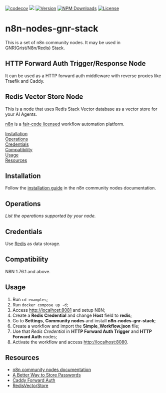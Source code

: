 [![codecov](https://codecov.io/gh/pedrozadotdev/n8n-nodes-gnr-stack/branch/main/graph/badge.svg)](https://codecov.io/gh/pedrozadotdev/n8n-nodes-gnr-stack)
![](https://github.com/pedrozadotdev/n8n-nodes-gnr-stack/workflows/Release%20CI/badge.svg)
[![Version][npm-version]][npm-link] [![NPM Downloads][npm-downloads]][npm-link] [![License][npm-license]](https://github.com/pedrozadotdev/n8n-nodes-gnr-stack/blob/main/LICENSE.md)

[npm-version]: https://img.shields.io/npm/v/n8n-nodes-gnr-stack.svg
[npm-downloads]: https://img.shields.io/npm/dt/n8n-nodes-gnr-stack.svg
[npm-license]: https://img.shields.io/npm/l/n8n-nodes-gnr-stack.svg
[npm-link]: https://www.npmjs.com/package/n8n-nodes-gnr-stack

# n8n-nodes-gnr-stack

This is a set of n8n community nodes. It may be used in GNR(Grist/N8n/Redis) Stack.

## HTTP Forward Auth Trigger/Response Node
It can be used as a HTTP forward auth middleware with reverse proxies like Traefik and Caddy.

## Redis Vector Store Node
This is a node that uses Redis Stack Vector database as a vector store for your AI Agents.

[n8n](https://n8n.io/) is a [fair-code licensed](https://docs.n8n.io/reference/license/) workflow automation platform.

[Installation](#installation)  
[Operations](#operations)  
[Credentials](#credentials)  
[Compatibility](#compatibility)  
[Usage](#usage)  
[Resources](#resources)

## Installation

Follow the [installation guide](https://docs.n8n.io/integrations/community-nodes/installation/) in the n8n community nodes documentation.

## Operations

_List the operations supported by your node._

## Credentials

Use [Redis](https://docs.n8n.io/integrations/builtin/credentials/redis/) as data storage.

## Compatibility

N8N 1.76.1 and above.

## Usage

1. Run `cd examples`;
2. Run `docker compose up -d`;
3. Access [http://localhost:8081](http://localhost:8081) and setup N8N;
4. Create a **Redis Credential** and change **Host** field to **redis**;
5. Go to **Settings**, **Community nodes** and install **n8n-nodes-gnr-stack**;
6. Create a workflow and import the **Simple_Workflow.json** file;
7. Use that *Redis Credential* in **HTTP Forward Auth Trigger** and **HTTP Forward Auth** nodes;
8. Activate the workflow and access [http://localhost:8080](http://localhost:8080).


## Resources

* [n8n community nodes documentation](https://docs.n8n.io/integrations/community-nodes/)
* [A Better Way to Store Passwords](https://auth0.com/blog/adding-salt-to-hashing-a-better-way-to-store-passwords/)
* [Caddy Forward Auth](https://caddyserver.com/docs/caddyfile/directives/forward_auth)
* [RedisVectorStore](https://js.langchain.com/docs/integrations/vectorstores/redis/)
